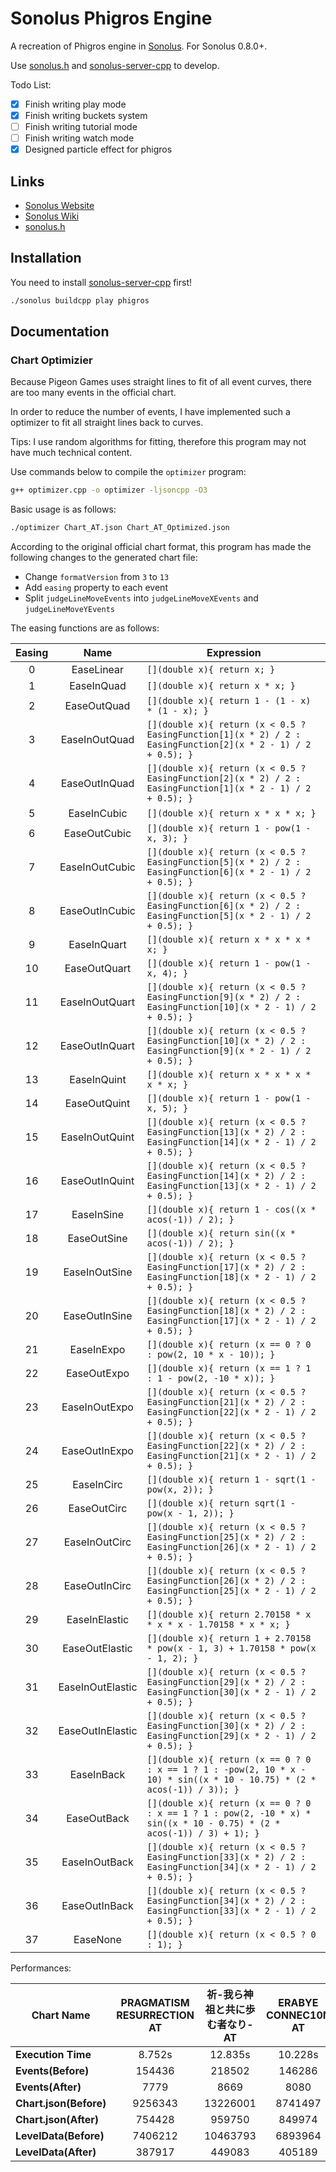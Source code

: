 # Sonolus Phigros Engine

A recreation of Phigros engine in [Sonolus](https://sonolus.com). For Sonolus 0.8.0+.

Use [sonolus.h](https://github.com/SonolusHaniwa/sonolus.h) and [sonolus-server-cpp](https://github.com/SonolusHaniwa/sonolus-server-cpp) to develop.

Todo List:

- [x] Finish writing play mode
- [x] Finish writing buckets system
- [ ] Finish writing tutorial mode
- [ ] Finish writing watch mode
- [x] Designed particle effect for phigros

## Links

- [Sonolus Website](https://sonolus.com) 
- [Sonolus Wiki](https://github.com/NonSpicyBurrito/sonolus-wiki)
- [sonolus.h](https://github.com/SonolusHaniwa/sonolus.h)

## Installation

You need to install [sonolus-server-cpp](https://github.com/SonolusHaniwa/sonolus-server-cpp) first!

```bash
./sonolus buildcpp play phigros
```

## Documentation

### Chart Optimizier

Because Pigeon Games uses straight lines to fit of all event curves, there are too many events in the official chart.

In order to reduce the number of events, I have implemented such a optimizer to fit all straight lines back to curves.

Tips: I use random algorithms for fitting, therefore this program may not have much technical content.

Use commands below to compile the `optimizer` program:

```bash
g++ optimizer.cpp -o optimizer -ljsoncpp -O3
```

Basic usage is as follows:

```bash
./optimizer Chart_AT.json Chart_AT_Optimized.json
```

According to the original official chart format, this program has made the following changes to the generated chart file:

- Change `formatVersion` from `3` to `13`
- Add `easing` property to each event
- Split `judgeLineMoveEvents` into `judgeLineMoveXEvents` and `judgeLineMoveYEvents`

The easing functions are as follows:

| Easing | Name | Expression |
| :-: | :-: | - |
| 0 | EaseLinear | `[](double x){ return x; }` |
| 1 | EaseInQuad | `[](double x){ return x * x; }` |
| 2 | EaseOutQuad | `[](double x){ return 1 - (1 - x) * (1 - x); }` |
| 3 | EaseInOutQuad | `[](double x){ return (x < 0.5 ? EasingFunction[1](x * 2) / 2 : EasingFunction[2](x * 2 - 1) / 2 + 0.5); }` |
| 4 | EaseOutInQuad | `[](double x){ return (x < 0.5 ? EasingFunction[2](x * 2) / 2 : EasingFunction[1](x * 2 - 1) / 2 + 0.5); }` |
| 5 | EaseInCubic | `[](double x){ return x * x * x; }` |
| 6 | EaseOutCubic | `[](double x){ return 1 - pow(1 - x, 3); }` |
| 7 | EaseInOutCubic | `[](double x){ return (x < 0.5 ? EasingFunction[5](x * 2) / 2 : EasingFunction[6](x * 2 - 1) / 2 + 0.5); }` |
| 8 | EaseOutInCubic | `[](double x){ return (x < 0.5 ? EasingFunction[6](x * 2) / 2 : EasingFunction[5](x * 2 - 1) / 2 + 0.5); }` |
| 9 | EaseInQuart | `[](double x){ return x * x * x * x; }` |
| 10 | EaseOutQuart | `[](double x){ return 1 - pow(1 - x, 4); }` |
| 11 | EaseInOutQuart | `[](double x){ return (x < 0.5 ? EasingFunction[9](x * 2) / 2 : EasingFunction[10](x * 2 - 1) / 2 + 0.5); }` |
| 12 | EaseOutInQuart | `[](double x){ return (x < 0.5 ? EasingFunction[10](x * 2) / 2 : EasingFunction[9](x * 2 - 1) / 2 + 0.5); }` |
| 13 | EaseInQuint | `[](double x){ return x * x * x * x * x; }` |
| 14 | EaseOutQuint | `[](double x){ return 1 - pow(1 - x, 5); }` |
| 15 | EaseInOutQuint | `[](double x){ return (x < 0.5 ? EasingFunction[13](x * 2) / 2 : EasingFunction[14](x * 2 - 1) / 2 + 0.5); }` |
| 16 | EaseOutInQuint | `[](double x){ return (x < 0.5 ? EasingFunction[14](x * 2) / 2 : EasingFunction[13](x * 2 - 1) / 2 + 0.5); }` |
| 17 | EaseInSine | `[](double x){ return 1 - cos((x * acos(-1)) / 2); }` |
| 18 | EaseOutSine | `[](double x){ return sin((x * acos(-1)) / 2); }` |
| 19 | EaseInOutSine | `[](double x){ return (x < 0.5 ? EasingFunction[17](x * 2) / 2 : EasingFunction[18](x * 2 - 1) / 2 + 0.5); }` |
| 20 | EaseOutInSine | `[](double x){ return (x < 0.5 ? EasingFunction[18](x * 2) / 2 : EasingFunction[17](x * 2 - 1) / 2 + 0.5); }` |
| 21 | EaseInExpo | `[](double x){ return (x == 0 ? 0 : pow(2, 10 * x - 10)); }` |
| 22 | EaseOutExpo | `[](double x){ return (x == 1 ? 1 : 1 - pow(2, -10 * x)); }` |
| 23 | EaseInOutExpo | `[](double x){ return (x < 0.5 ? EasingFunction[21](x * 2) / 2 : EasingFunction[22](x * 2 - 1) / 2 + 0.5); }` |
| 24 | EaseOutInExpo | `[](double x){ return (x < 0.5 ? EasingFunction[22](x * 2) / 2 : EasingFunction[21](x * 2 - 1) / 2 + 0.5); }` |
| 25 | EaseInCirc | `[](double x){ return 1 - sqrt(1 - pow(x, 2)); }` |
| 26 | EaseOutCirc | `[](double x){ return sqrt(1 - pow(x - 1, 2)); }` |
| 27 | EaseInOutCirc | `[](double x){ return (x < 0.5 ? EasingFunction[25](x * 2) / 2 : EasingFunction[26](x * 2 - 1) / 2 + 0.5); }` |
| 28 | EaseOutInCirc | `[](double x){ return (x < 0.5 ? EasingFunction[26](x * 2) / 2 : EasingFunction[25](x * 2 - 1) / 2 + 0.5); }` |
| 29 | EaseInElastic | `[](double x){ return 2.70158 * x * x * x - 1.70158 * x * x; }` |
| 30 | EaseOutElastic | `[](double x){ return 1 + 2.70158 * pow(x - 1, 3) + 1.70158 * pow(x - 1, 2); }` |
| 31 | EaseInOutElastic | `[](double x){ return (x < 0.5 ? EasingFunction[29](x * 2) / 2 : EasingFunction[30](x * 2 - 1) / 2 + 0.5); }` |
| 32 | EaseOutInElastic | `[](double x){ return (x < 0.5 ? EasingFunction[30](x * 2) / 2 : EasingFunction[29](x * 2 - 1) / 2 + 0.5); }` |
| 33 | EaseInBack | `[](double x){ return (x == 0 ? 0 : x == 1 ? 1 : -pow(2, 10 * x - 10) * sin((x * 10 - 10.75) * (2 * acos(-1)) / 3)); }` |
| 34 | EaseOutBack | `[](double x){ return (x == 0 ? 0 : x == 1 ? 1 : pow(2, -10 * x) * sin((x * 10 - 0.75) * (2 * acos(-1)) / 3) + 1); }` |
| 35 | EaseInOutBack | `[](double x){ return (x < 0.5 ? EasingFunction[33](x * 2) / 2 : EasingFunction[34](x * 2 - 1) / 2 + 0.5); }` |
| 36 | EaseOutInBack | `[](double x){ return (x < 0.5 ? EasingFunction[34](x * 2) / 2 : EasingFunction[33](x * 2 - 1) / 2 + 0.5); }` |
| 37 | EaseNone | `[](double x){ return (x < 0.5 ? 0 : 1); }` |

Performances:

| Chart Name | PRAGMATISM RESURRECTION AT |  祈-我ら神祖と共に歩む者なり- AT | ERABYE CONNEC10N AT | Indelible Scar AT |
| - | :-: | :-: | :-: | :-: |
| **Execution Time** | 8.752s | 12.835s | 10.228s | 6.163s |
| **Events(Before)** | 154436 | 218502 | 146286 | 120007 |
| **Events(After)** | 7779 | 8669 | 8080 | 5043 |
| **Chart.json(Before)** | 9256343 | 13226001 | 8741497 | 7308163 |
| **Chart.json(After)** | 754428 | 959750 | 849974 | 567775 |
| **LevelData(Before)** | 7406212 | 10463793 | 6893964 | 6000468 |
| **LevelData(After)** | 387917 | 449083 | 405189 | 272209 |